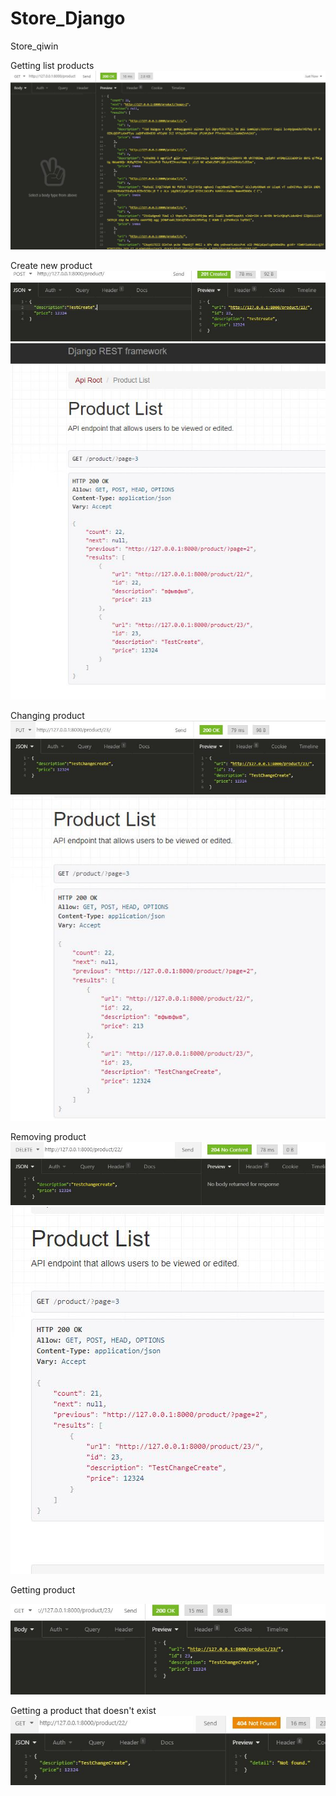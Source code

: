 # Store_Django
Store_qiwin

Getting list products
![Getting list products](https://github.com/darkniter/Images/blob/master/photo_2020-01-28_06-48-35.jpg)

Create new product
![Create new product](https://github.com/darkniter/Images/blob/master/photo_2020-01-28_06-50-00.jpg)
![Create new product](https://github.com/darkniter/Images/blob/master/photo_2020-01-28_06-49-56.jpg)

Changing product
![Changing product](https://github.com/darkniter/Images/blob/master/photo_2020-01-28_06-49-54.jpg)
![Changing product](https://github.com/darkniter/Images/blob/master/photo_2020-01-28_06-49-44.jpg)

Removing product
![Removing product](https://github.com/darkniter/Images/blob/master/photo_2020-01-28_06-49-41.jpg)
![Removing product](https://github.com/darkniter/Images/blob/master/photo_2020-01-28_06-49-36.jpg)

Getting product

![Getting product](https://github.com/darkniter/Images/blob/master/Screenshot_1.jpg)

Getting a product that doesn't exist
![Getting a product that doesn't exist](https://github.com/darkniter/Images/blob/master/photo_2020-01-28_06-49-32.jpg)
